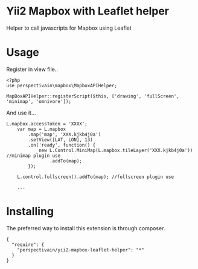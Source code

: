 Yii2 Mapbox with Leaflet helper
=======
Helper to call javascripts for Mapbox using Leaflet

Usage
=======

Register in view file..

```
<?php
use perspectivain\mapbox\MapboxAPIHelper;

MapBoxAPIHelper::registerScript($this, ['drawing', 'fullScreen', 'minimap', 'omnivore']);
```

And use it...

```
L.mapbox.accessToken = 'XXXX';
    var map = L.mapbox
        .map('map', 'XXX.kjkb4j0a')
        .setView([LAT, LON], 13)
        .on('ready', function() {
            new L.Control.MiniMap(L.mapbox.tileLayer('XXX.kjkb4j0a')) //minimap plugin use
                .addTo(map);
        });

    L.control.fullscreen().addTo(map); //fullscreen plugin use

    ...

```

Installing
======
The preferred way to install this extension is through composer.

```
{
  "require": {
    "perspectivain/yii2-mapbox-leaflet-helper": "*"
  }
}
```

